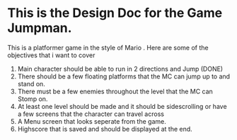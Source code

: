 # This is the Design Doc for the Game **Jumpman**.
This is a platformer game in the style of Mario .
Here are some of the objectives that i want to cover
1. Main character should be able to run in 2 directions and Jump (DONE)
2. There should be a few floating platforms that the MC can jump up to and stand on.
3. There must be a few enemies throughout the level that the MC can Stomp on.
4. At least one level should be made and it should be sidescrolling or have a few screens that the character can travel across
5. A Menu screen that looks seperate from the game.
6. Highscore that is saved and should be displayed at the end.

